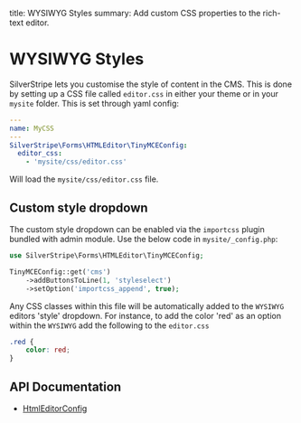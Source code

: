 title: WYSIWYG Styles
summary: Add custom CSS properties to the rich-text editor.

# WYSIWYG Styles

SilverStripe lets you customise the style of content in the CMS. This is done by setting up a CSS file called
`editor.css` in either your theme or in your `mysite` folder. This is set through yaml config:

```yaml
---
name: MyCSS
---
SilverStripe\Forms\HTMLEditor\TinyMCEConfig:
  editor_css:
    - 'mysite/css/editor.css'
```

Will load the `mysite/css/editor.css` file.

## Custom style dropdown

The custom style dropdown can be enabled via the `importcss` plugin bundled with admin module.
Use the below code in `mysite/_config.php`:

```php
use SilverStripe\Forms\HTMLEditor\TinyMCEConfig;

TinyMCEConfig::get('cms')
    ->addButtonsToLine(1, 'styleselect')
    ->setOption('importcss_append', true);
```

Any CSS classes within this file will be automatically added to the `WYSIWYG` editors 'style' dropdown. For instance, to
add the color 'red' as an option within the `WYSIWYG` add the following to the `editor.css`


```css
.red {
    color: red;
}
```

## API Documentation

* [HtmlEditorConfig](api:SilverStripe\Forms\HTMLEditor\HtmlEditorConfig)

